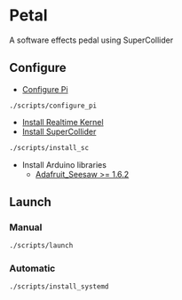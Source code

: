 # Petal
A software effects pedal using SuperCollider

## Configure

- [Configure Pi](https://madskjeldgaard.dk/posts/raspi4-notes/)
```
./scripts/configure_pi
```
- [Install Realtime Kernel](https://github.com/kdoren/linux/wiki/Installation-of-kernel-from-deb-package-%28Raspberry-Pi-OS%29)
- [Install SuperCollider](https://github.com/supercollider/supercollider/blob/develop/README_RASPBERRY_PI.md)
```sh
./scripts/install_sc
```
- Install Arduino libraries
  - [Adafruit_Seesaw >= 1.6.2](https://github.com/adafruit/Adafruit_Seesaw)

## Launch

### Manual

```sh
./scripts/launch
```

### Automatic

```sh
./scripts/install_systemd
```
